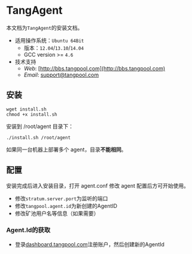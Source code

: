 # TangAgent

本文档为`TangAgent`的安装文档。

* 适用操作系统：`Ubuntu 64Bit`
  * 版本：`12.04`/`13.10`/`14.04`  
  * GCC version >= `4.6`
* 技术支持
  * _Web_: [http://bbs.tangpool.com](http://bbs.tangpool.com)
  * _Email_: [support@tangpool.com](mailto:support@tangpool.com)

## 安装

```shell
wget install.sh
chmod +x install.sh
```

安装到 /root/agent 目录下：

```shell
./install.sh /root/agent
```

如果同一台机器上部署多个 agent，目录**不能相同**。

## 配置

安装完成后进入安装目录，打开 agent.conf 修改 agent 配置后方可开始使用。

* 修改`stratum.server.port`为监听的端口
* 修改`tangpool.agent.id`为新创建的AgentID
* 修改矿池用户名等信息（如果需要）

### Agent.Id的获取

* 登录[dashboard.tangpool.com](http://dashboard.tangpool.com)注册账户，然后创建新的AgentId
